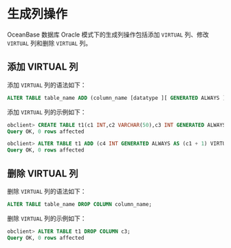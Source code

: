 # 生成列操作

OceanBase 数据库 Oracle 模式下的生成列操作包括添加 `VIRTUAL` 列、修改 `VIRTUAL` 列和删除 `VIRTUAL` 列。

## 添加 VIRTUAL 列

添加 `VIRTUAL` 列的语法如下：

```sql
ALTER TABLE table_name ADD (column_name [datatype ][ GENERATED ALWAYS ] AS (column_expression) [VIRTUAL]);
```

添加 `VIRTUAL` 列的示例如下：

```sql
obclient> CREATE TABLE t1(c1 INT,c2 VARCHAR(50),c3 INT GENERATED ALWAYS AS (c1 * 10)  VIRTUAL);
Query OK, 0 rows affected

obclient> ALTER TABLE t1 ADD (c4 INT GENERATED ALWAYS AS (c1 + 1) VIRTUAL);
Query OK, 0 rows affected 
```

## 删除 VIRTUAL 列

删除 `VIRTUAL` 列的语法如下：

```sql
ALTER TABLE table_name DROP COLUMN column_name;
```

删除 `VIRTUAL` 列的示例如下：

```sql
obclient> ALTER TABLE t1 DROP COLUMN c3;
Query OK, 0 rows affected
```
